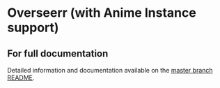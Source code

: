 # Overseerr (with Anime Instance support)

## For full documentation

Detailed information and documentation available on the [master branch README](https://github.com/engels74/overseerr-anime/tree/master).
